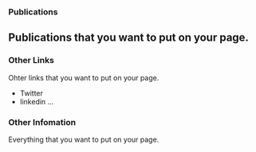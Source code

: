 ### Publications
Publications that you want to put on your page.
- 

### Other Links
Ohter links that you want to put on your page.
- Twitter
- linkedin
...

### Other Infomation
Everything that you want to put on your page.